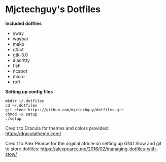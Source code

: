 # Mjctechguy's Dotfiles
**Included dotfiles**
- sway
- waybar
- mako
- qt5ct
- gtk-3.0
- alacritty
- fish
- ncspot
- micro
- rofi

**Setting up config files**
```
mkdir ~/.dotfiles
cd ~/.dotfiles
git clone https://github.com/mjctechguy/dotfiles.git
chmod +x setup
./setup
```

Credit to Dracula for themes and colors provided: https://draculatheme.com/

Credit to Alex Pearce for the orginal atricle on setting up GNU Stow and git to store dotfiles: https://alexpearce.me/2016/02/managing-dotfiles-with-stow/

